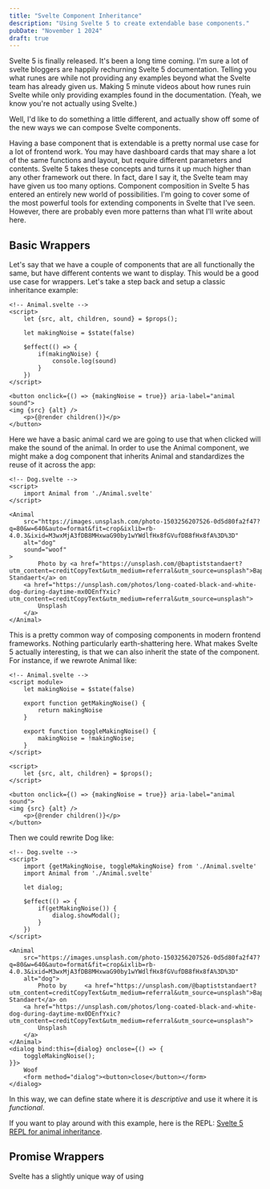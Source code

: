 ```yaml
---
title: "Svelte Component Inheritance"
description: "Using Svelte 5 to create extendable base components."
pubDate: "November 1 2024"
draft: true
---
```


Svelte 5 is finally released. It's been a long time coming. I'm sure a lot of svelte bloggers are happily rechurning Svelte 5 documentation. Telling you what runes are while not
providing any examples beyond what the Svelte team has already given us. Making 5 minute videos about how runes ruin Svelte while only providing examples found in the documentation. (Yeah, we know you're not actually using Svelte.)

Well, I'd like to do something a little different, and actually show off some of the new ways we can compose Svelte components.

Having a base component that is extendable is a pretty normal use case for a lot of frontend work. You may have dashboard cards that may share a lot of the same functions and layout, but require different parameters and contents. Svelte 5 takes these concepts and turns it up much higher than any other framework out there. In fact, dare I say it, the Svelte team may have given us too many options. Component composition in Svelte 5 has entered an entirely new world of possibilities. I'm going to cover some of the most powerful tools for extending components in Svelte that I've seen. However, there are probably even more patterns than what I'll write about here.

## Basic Wrappers

Let's say that we have a couple of components that are all functionally the same, but have different contents we want to display. This would be a good use case for wrappers. Let's take a step back and setup a classic inheritance example:

```svelte
<!-- Animal.svelte -->
<script>
	let {src, alt, children, sound} = $props();

    let makingNoise = $state(false)

    $effect(() => {
        if(makingNoise) {
            console.log(sound)
        }
    })
</script>

<button onclick={() => {makingNoise = true}} aria-label="animal sound">
<img {src} {alt} />
	<p>{@render children()}</p>
</button>
```

Here we have a basic animal card we are going to use that when clicked will make the sound of the animal. In order to use the Animal component, we might make a dog component that inherits Animal and standardizes the reuse of it across the app:

```svelte
<!-- Dog.svelte -->
<script>
	import Animal from './Animal.svelte'
</script>

<Animal
    src="https://images.unsplash.com/photo-1503256207526-0d5d80fa2f47?q=80&w=640&auto=format&fit=crop&ixlib=rb-4.0.3&ixid=M3wxMjA3fDB8MHxwaG90by1wYWdlfHx8fGVufDB8fHx8fA%3D%3D"
	alt="dog"
    sound="woof"
>
	    Photo by <a href="https://unsplash.com/@baptiststandaert?utm_content=creditCopyText&utm_medium=referral&utm_source=unsplash">Baptist Standaert</a> on
    <a href="https://unsplash.com/photos/long-coated-black-and-white-dog-during-daytime-mx0DEnfYxic?utm_content=creditCopyText&utm_medium=referral&utm_source=unsplash">
        Unsplash
    </a>
</Animal>
```

This is a pretty common way of composing components in modern frontend frameworks. Nothing particularly earth-shattering here. What makes Svelte 5 actually interesting, is that we can also inherit the state of the component. For instance, if we rewrote Animal like:

```svelte
<!-- Animal.svelte -->
<script module>
	let makingNoise = $state(false)

	export function getMakingNoise() {
		return makingNoise
	}

	export function toggleMakingNoise() {
		makingNoise = !makingNoise;
	}
</script>

<script>
	let {src, alt, children} = $props();
</script>

<button onclick={() => {makingNoise = true}} aria-label="animal sound">
<img {src} {alt} />
	<p>{@render children()}</p>
</button>
```

Then we could rewrite Dog like:

```svelte
<!-- Dog.svelte -->
<script>
	import {getMakingNoise, toggleMakingNoise} from './Animal.svelte'
	import Animal from './Animal.svelte'

	let dialog;

	$effect(() => {
		if(getMakingNoise()) {
			dialog.showModal();
		}
	})
</script>

<Animal
    src="https://images.unsplash.com/photo-1503256207526-0d5d80fa2f47?q=80&w=640&auto=format&fit=crop&ixlib=rb-4.0.3&ixid=M3wxMjA3fDB8MHxwaG90by1wYWdlfHx8fGVufDB8fHx8fA%3D%3D"
	alt="dog">
	    Photo by     <a href="https://unsplash.com/@baptiststandaert?utm_content=creditCopyText&utm_medium=referral&utm_source=unsplash">Baptist Standaert</a> on
    <a href="https://unsplash.com/photos/long-coated-black-and-white-dog-during-daytime-mx0DEnfYxic?utm_content=creditCopyText&utm_medium=referral&utm_source=unsplash">
        Unsplash
    </a>
</Animal>
<dialog bind:this={dialog} onclose={() => {
	toggleMakingNoise();
}}>
	Woof
	<form method="dialog"><button>close</button></form>
</dialog>
```

In this way, we can define state where it is _descriptive_ and use it where it is _functional_.

If you want to play around with this example, here is the REPL: [Svelte 5 REPL for animal inheritance](https://svelte.dev/playground/004f8f9799ea4115a8ef022a2a514d11?version=5.1.9).

## Promise Wrappers

Svelte has a slightly unique way of using
